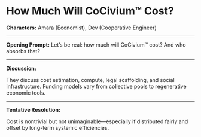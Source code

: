# How Much Will CoCivium™ Cost?

**Characters:** Amara (Economist), Dev (Cooperative Engineer)

---

**Opening Prompt:** Let’s be real: how much will CoCivium™ cost? And who absorbs that?

---

**Discussion:**

They discuss cost estimation, compute, legal scaffolding, and social infrastructure. Funding models vary from collective pools to regenerative economic tools.

---

**Tentative Resolution:**

Cost is nontrivial but not unimaginable—especially if distributed fairly and offset by long-term systemic efficiencies.


